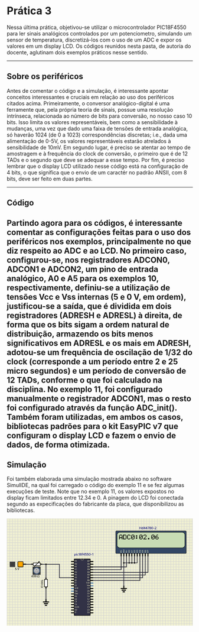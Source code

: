 # Prática 3

Nessa última prática, objetivou-se utilizar o microcontrolador PIC18F4550 para ler sinais analógicos controlados por um potenciometro, simulando um sensor de temperatura, discretizá-los com o uso de um ADC e expor os valores em um display LCD. Os códigos reunidos nesta pasta, de autoria do docente, aglutinam dois exemplos práticos nesse sentido.

---
## Sobre os periféricos

Antes de comentar o código e a simulação, é interessante apontar conceitos interessantes e cruciais em relação ao uso dos periféricos citados acima. Primeiramente, o conversor analógico-digital é uma ferramente que, pela própria teoria de sinais, possue uma resolução intrínseca, relacionada ao número de bits para conversão, no nosso caso 10 bits. Isso limita os valores representáveis, bem como a sensibilidade à mudanças, uma vez que dado uma faixa de tensões de entrada analógica, só haverão 1024 (de 0 a 1023) correspondências discretas; i.e., dada uma alimentação de 0-5V, os valores representáveis estarão atrelados à sensibilidade de 10mV. Em segundo lugar, é preciso se atentar ao tempo de amostragem e à frequência do clock de conversão, o primeiro que é de 12 TADs e o segundo que deve se adequar a esse tempo. Por fim, é preciso lembrar que o display LCD utilizado nesse código está na configuração de 4 bits, o que significa que o envio de um caractér no padrão ANSII, com 8 bits, deve ser feito em duas partes.

---
## Código

Partindo agora para os códigos, é interessante comentar as configurações feitas para o uso dos periféricos nos exemplos, principalmente no que diz respeito ao ADC e ao LCD. No primeiro caso, configurou-se, nos registradores ADCON0, ADCON1 e ADCON2, um pino de entrada analógico, A0 e A5 para os exemplos 10, respectivamente, definiu-se a utilização de tensões Vcc e Vss internas (5 e 0 V, em ordem), justificou-se a saída, que é dividida em dois registradores (ADRESH e ADRESL) à direita, de forma que os bits sigam a ordem natural de distribuição, armazendo os bits menos significativos em ADRESL e os mais em ADRESH, adotou-se um frequência de oscilação de 1/32 do clock (corresponde a um período entre 2 e 25 micro segundos) e um período de conversão de 12 TADs, conforme o que foi calculado na disciplina. No exemplo 11, foi configurado manualmente o registrador ADCON1, mas o resto foi configurado através da função ADC_init(). Também foram utilizadas, em ambos os casos, bibliotecas padrões para o kit EasyPIC v7 que configuram o display LCD e fazem o envio de dados, de forma otimizada.
---
## Simulação

Foi também elaborada uma simulação mostrada abaixo no software SimulIDE, na qual foi carregado o código do exemplo 11 e se fez algumas execuções de teste. Note que no exemplo 11, os valores expostos no display ficam limitados entre 12.34 e 0. A pinagem do LCD foi conectada segundo as expecificações do fabricante da placa, que disponibilizou as bibliotecas.


![alt text](https://github.com/pedgrando/microcontrolers/blob/main/project_3/img/circuito.png?raw=true)
